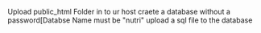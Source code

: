 Upload public_html Folder in to ur host
craete a database without a password[Databse Name must be "nutri" 
upload a sql file to the database
